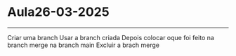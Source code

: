 # Aula26-03-2025
----------------------
Criar uma branch 
Usar a branch criada
Depois colocar oque foi feito na branch merge na branch main
Excluir a brach merge
